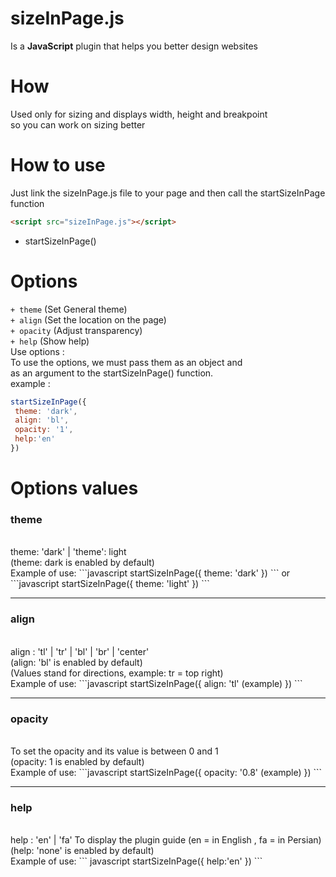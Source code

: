 # sizeInPage.js
Is a <b>JavaScript</b> plugin that helps you better design websites

# How
Used only for sizing and displays width, height and breakpoint <br>
so you can work on sizing better

# How to use
Just link the sizeInPage.js file to your page and then call the startSizeInPage function 
```html
<script src="sizeInPage.js"></script>
```
- startSizeInPage()

# Options
```+ theme``` (Set General theme) <br>
```+ align``` (Set the location on the page) <br>
```+ opacity``` (Adjust transparency) <br>
```+ help``` (Show help)<br>
Use options :<br>
To use the options, we must pass them as an object and <br>
as an argument to the startSizeInPage() function. <br>
example :
```javascript
startSizeInPage({
 theme: 'dark',
 align: 'bl',
 opacity: '1',
 help:'en'
})
```

# Options values
<h3>theme</h3><br>
theme: 'dark' | 'theme': light <br>
(theme: dark is enabled by default) <br>
Example of use:
```javascript
startSizeInPage({
 theme: 'dark'
})
```
or
```javascript
startSizeInPage({
 theme: 'light'
})
```
<hr>
<h3>align</h3> <br>
align : 'tl' | 'tr' | 'bl' | 'br' | 'center'  <br>
(align: 'bl' is enabled by default) <br>
(Values ​​stand for directions, example: tr = top right) <br>
Example of use:
```javascript
startSizeInPage({
 align: 'tl' (example)
})
```
<hr>
<h3>opacity</h3> <br>
To set the opacity and its value is between 0 and 1 <br>
(opacity: 1 is enabled by default) <br>
Example of use:
```javascript
startSizeInPage({
 opacity: '0.8' (example)
})
```
<hr>
<h3>help</h3> <br>
help : 'en' | 'fa' 
To display the plugin guide (en = in English , fa = in Persian) <br>
(help: 'none' is enabled by default) <br>
Example of use:
```
javascript
startSizeInPage({
 help:'en'
})
```
